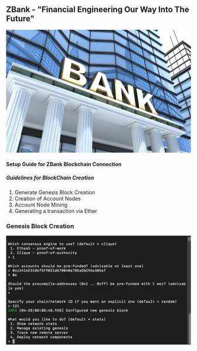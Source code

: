 ## ZBank - "Financial Engineering Our Way Into The Future"
![bank](bank.jpg)

#### Setup Guide for ZBank Blockchain Connection 

##### __*Guidelines for BlockChain Creation*__
  1. Generate Genesis Block Creation
  2. Creation of Account Nodes
  3. Account Node Mining 
  4. Generating a transaction via Ether
  
### __Genesis Block Creation__
![genesis](Screenshots/Genesis_block_yukoncap.png)
